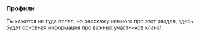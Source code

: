 ### Профили
Ты кажется не туда попал, но расскажу немного про этот раздел, здесь будет основная информация про важных участников клана!
